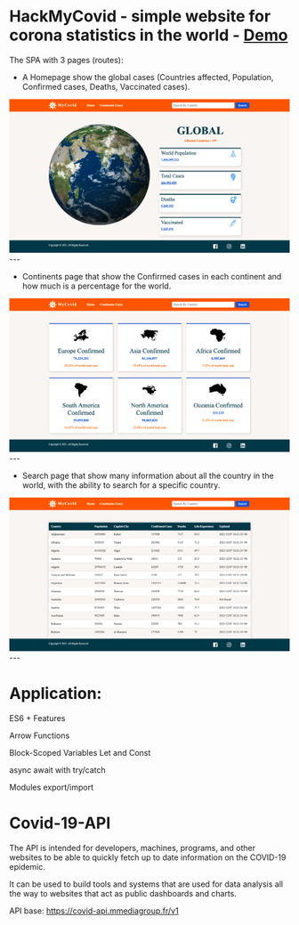 # HackMyCovid - simple website for corona statistics in the world - <a href="">Demo</a>

The SPA with 3 pages (routes):

- A Homepage show the global cases (Countries affected, Population, Confirmed cases, Deaths, Vaccinated cases).


<img  src='./public/ImagesForReadme/homePage.png' >
---

- Continents page that show the Confirmed cases in each continent and how much is a percentage for the world.


<img  src='./public/ImagesForReadme/continentsPage.png' >
---

- Search page that show many information about all the country in the world, with the ability to search for a specific country. 


<img  src='./public/ImagesForReadme/searchPage.png' >
---

# Application:

ES6 + Features

Arrow Functions

Block-Scoped Variables Let and Const

async await with try/catch

Modules export/import

# Covid-19-API

The API is intended for developers, machines, programs, and other websites to be able to quickly fetch up to date information on the COVID-19 epidemic.

It can be used to build tools and systems that are used for data analysis all the way to websites that act as public dashboards and charts.

API base:
https://covid-api.mmediagroup.fr/v1
